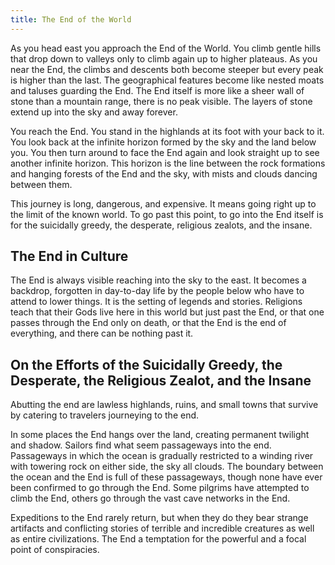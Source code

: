 ```yaml
---
title: The End of the World
---
```


As you head east you approach the End of the World. You climb gentle hills that drop down to valleys only to climb again up to higher plateaus. As you near the End, the climbs and descents both become steeper but every peak is higher than the last. The geographical features become like nested moats and taluses guarding the End. The End itself is more like a sheer wall of stone than a mountain range, there is no peak visible. The layers of stone extend up into the sky and away forever.  

You reach the End. You stand in the highlands at its foot with your back to it. You look back at the infinite horizon formed by the sky and the land below you. You then turn around to face the End again and look straight up to see another infinite horizon. This horizon is the line between the rock formations and hanging forests of the End and the sky, with mists and clouds dancing between them. 

This journey is long, dangerous, and expensive. It means going right up to the limit of the known world. To go past this point, to go into the End itself is for the suicidally greedy, the desperate, religious zealots, and the insane.

## The End in Culture

The End is always visible reaching into the sky to the east. It becomes a backdrop, forgotten in day-to-day life by the people below who have to attend to lower things. It is the setting of legends and stories. Religions teach that their Gods live here in this world but just past the End, or that one passes through the End only on death, or that the End is the end of everything, and there can be nothing past it.

## On the Efforts of the Suicidally Greedy, the Desperate, the Religious Zealot, and the Insane

Abutting the end are lawless highlands, ruins, and small towns that survive by catering to travelers journeying to the end. 

In some places the End hangs over the land, creating permanent twilight and shadow.
Sailors find what seem passageways into the end. Passageways in which the ocean is gradually restricted to a winding river with towering rock on either side, the sky all clouds. The boundary between the ocean and the End is full of these passageways, though none have ever been confirmed to go through the End. Some pilgrims have attempted to climb the End, others go through the vast cave networks in the End.

Expeditions to the End rarely return, but when they do they bear strange artifacts and conflicting stories of terrible and incredible creatures as well as entire civilizations. The End a temptation for the powerful and a focal point of conspiracies.